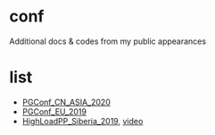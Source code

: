 # conf
Additional docs &amp; codes from my public appearances

# list
* [PGConf_CN_ASIA_2020](https://postgresconf.org/conferences/AsiaChina2020/program/proposals/a-couple-of-new-features-towards-the-postgres-based-sharding)
* [PGConf_EU_2019](https://www.postgresql.eu/events/pgconfeu2019/schedule/session/2594-beyond-the-pushdowns-distributed-query-planning-and-execution/)
* [HighLoadPP_Siberia_2019](https://www.highload.ru/siberia/2019/abstracts/5333), [video](https://youtu.be/IoNGmwgo9ZY)